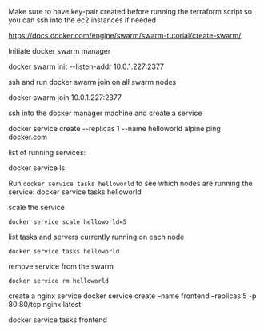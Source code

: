 Make sure to have key-pair created before running the terraform script so you can ssh into the ec2 instances if needed

https://docs.docker.com/engine/swarm/swarm-tutorial/create-swarm/

Initiate docker swarm manager

docker swarm init --listen-addr 10.0.1.227:2377

ssh and run docker swarm join on all swarm nodes

docker swarm join 10.0.1.227:2377

ssh into the docker manager machine and create a service

docker service create --replicas 1 --name helloworld alpine ping docker.com

list of running services:

docker service ls

Run ```docker service tasks helloworld``` to see which nodes are running the service:
docker service tasks helloworld

scale the service

```docker service scale helloworld=5```

list tasks and servers currently running on each node

```docker service tasks helloworld```


remove service from the swarm

```docker service rm helloworld ```


create a nginx service 
docker service create –name frontend –replicas 5 -p 80:80/tcp nginx:latest

docker service tasks frontend